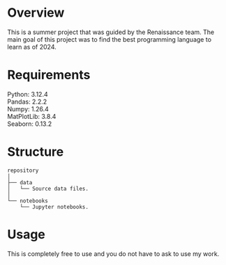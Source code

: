 # Overview 

This is a summer project that was guided by the Renaissance team. The main goal of this project was to find the best programming language to learn as of 2024.

# Requirements

Python: 3.12.4\
Pandas: 2.2.2\
Numpy: 1.26.4\
MatPlotLib: 3.8.4\
Seaborn: 0.13.2

# Structure

```
repository
│
├── data
│   └── Source data files.
│
└── notebooks
    └── Jupyter notebooks.
```

# Usage 

This is completely free to use and you do not have to ask to use my work.
